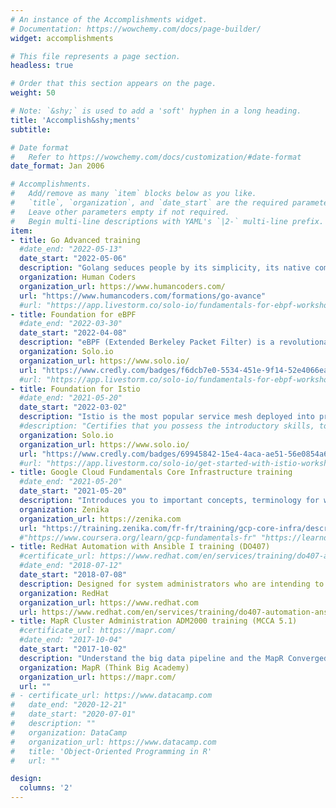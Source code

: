 ```yaml
---
# An instance of the Accomplishments widget.
# Documentation: https://wowchemy.com/docs/page-builder/
widget: accomplishments

# This file represents a page section.
headless: true

# Order that this section appears on the page.
weight: 50

# Note: `&shy;` is used to add a 'soft' hyphen in a long heading.
title: 'Accomplish&shy;ments'
subtitle:

# Date format
#   Refer to https://wowchemy.com/docs/customization/#date-format
date_format: Jan 2006

# Accomplishments.
#   Add/remove as many `item` blocks below as you like.
#   `title`, `organization`, and `date_start` are the required parameters.
#   Leave other parameters empty if not required.
#   Begin multi-line descriptions with YAML's `|2-` multi-line prefix.
item:
- title: Go Advanced training
  #date_end: "2022-05-13"
  date_start: "2022-05-06"
  description: "Golang seduces people by its simplicity, its native competition features, its versatility, its stability, its performance. You will learn techniques to improve your code in terms of correctness, maintainability, testability, performance and security (3 days)"
  organization: Human Coders
  organization_url: https://www.humancoders.com/
  url: "https://www.humancoders.com/formations/go-avance"
  #url: "https://app.livestorm.co/solo-io/fundamentals-for-ebpf-workshop-with-certification-option-emea-033022"
- title: Foundation for eBPF
  #date_end: "2022-03-30"
  date_start: "2022-04-08"
  description: "eBPF (Extended Berkeley Packet Filter) is a revolutionary Linux technology that can run sandboxed programs in an OS kernel to safely and efficiently extend the capabilities of the kernel without requiring changes to kernel source code or load kernel modules (2h)"
  organization: Solo.io
  organization_url: https://www.solo.io/
  url: "https://www.credly.com/badges/f6dcb7e0-5534-451e-9f14-52e4066ea615/public_url"
  #url: "https://app.livestorm.co/solo-io/fundamentals-for-ebpf-workshop-with-certification-option-emea-033022"
- title: Foundation for Istio
  #date_end: "2021-05-20"
  date_start: "2022-03-02"
  description: "Istio is the most popular service mesh deployed into production across the cloud-native ecosystem. It provides the foundational pieces to implement zero-trust networking, get deeper observability into a distributed system, and smart routing control for safer software releases. This certification validates that you possess the introductory skills, to install, secure services and interservices communication into the Mesh, control traffic, resiliency and implement Chaos Testing (2h30)"
  #description: "Certifies that you possess the introductory skills, to install, secure services, add services to the Mesh, secure interservices communication, control traffic, resiliency and Chaos Testing (2h30) Skill list: Kubernetes, Microservices, Envoy Proxy, Istio, Service Mesh, Operate Service Mesh, Secure Istio, Secure Microservices"
  organization: Solo.io
  organization_url: https://www.solo.io/
  url: "https://www.credly.com/badges/69945842-15e4-4aca-ae51-56e0854a666c/public_url"
  #url: "https://app.livestorm.co/solo-io/get-started-with-istio-workshop-with-certification-option-us-030222"
- title: Google Cloud Fundamentals Core Infrastructure training
  #date_end: "2021-05-20"
  date_start: "2021-05-20"
  description: "Introduces you to important concepts, terminology for working with Google Cloud Platform (GCP) and compare many of the computing/storage services available: App/Compute/Container Engine (1 day)"
  organization: Zenika
  organization_url: https://zenika.com
  url: "https://training.zenika.com/fr-fr/training/gcp-core-infra/description"
  #"https://www.coursera.org/learn/gcp-fundamentals-fr" "https://learndigital.withgoogle.com/digitalgarage/course/google-cloud-fundamentals-infrastructure"
- title: RedHat Automation with Ansible I training (DO407)
  #certificate_url: https://www.redhat.com/en/services/training/do407-automation-ansible-i
  #date_end: "2018-07-12"
  date_start: "2018-07-08"
  description: Designed for system administrators who are intending to use Ansible for automation, configuration, and management. You will learn how to install and configure Ansible, create and run playbooks to configure systems, and learn to manage inventories (4 days)
  organization: RedHat
  organization_url: https://www.redhat.com
  url: https://www.redhat.com/en/services/training/do407-automation-ansible-i
- title: MapR Cluster Administration ADM2000 training (MCCA 5.1)
  #certificate_url: https://mapr.com/
  #date_end: "2017-10-04"
  date_start: "2017-10-02"
  description: "Understand the big data pipeline and the MapR Converged Data Platform, how to install, configure, and maintain a cluster (3 days)"
  organization: MapR (Think Big Academy)
  organization_url: https://mapr.com/
  url: ""
# - certificate_url: https://www.datacamp.com
#   date_end: "2020-12-21"
#   date_start: "2020-07-01"
#   description: ""
#   organization: DataCamp
#   organization_url: https://www.datacamp.com
#   title: 'Object-Oriented Programming in R'
#   url: ""

design:
  columns: '2' 
---
```

